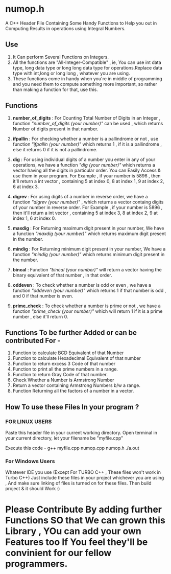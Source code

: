 # numop.h
A C++ Header File Containing Some Handy Functions to Help you out in Computing Results in operations using Integral Numbers.

## Use
1. It Can perform Several Functions on Integers.
2. All the functions are "All-Integer-Compatible" , ie, You can use int data type, long data type or long long data type for operations.Replace data type with int,long or long long , whatever you are using.
3. These functions come in handy when you're in middle of programming and you need them to compute something more important, so rather than making a function for that, use this. 

## Functions 
1. **number_of_digits** : For Counting Total Number of Digits in an Integer , function *"number_of_digits<data type> (*your number*)"* can be used , which returns Number of digits present in that number.

2. **ifpallin** : For checking whether a number is a pallindrome or not , use function *"ifpallin<data type> (*your number*)"* which returns 1 , if it is a pallindrome , else it returns 0 if it is not a pallindrome.

3. **dig** : For using individual digits of a number you enter in any of your operations, we have a function *"dig<data type> (*your number*)"* which returns a vector having all the digits in particular order. You can Easily Access & use them in your program.
       For Example , if your number is 5896 , then it'll return a int vector , containing 5 at index 0, 8 at index 1, 9 at            index 2, 6 at index 3.

4. **digrev** : For using digits of a number in reverse order, we have a function *"digrev<data type> (*your number*)"* , which returns a vector containg digits of your number in reverse order.
       For Example , if your number is 5896 , then it'll return a int vector , containing 5 at index 3, 8 at index 2, 9 at            index 1, 6 at index 0.

5. **maxdig** : For Returning maximum digit present in your number, We have a function *"maxdig<data type> (*your number*)"* which returns maximum digit present in the number.

6. **mindig** : For Returning minimum digit present in your number, We have a function *"mindig<data type> (*your number*)"* which returns minimum digit present in the number.

7. **bincal** : Function *"bincal<data type> (*your number*)"* will return a vector having the binary equivalent of that number , in that order. 
    

8. **oddeven** : To check whether a number is odd or even , we have a function *"oddeven<data type> (*your number*)"* which returns 1 if that number is odd , and 0 if that number is even.

9. **prime_check** : To check whether a number is prime or not , we have a function *"prime_check<data type> (*your number*)"* which will return 1 if it is a prime number , else it'll return 0. 


## Functions To be further Added or can be contributed For -  

1. Function to calculate BCD Equivalent of that Number
2. Function to calculate Hexadecimal Equivalent of that number
3. Function to return excess 3 Code of that number
4. Function to print all the prime numbers in a range.
5. Function to return Gray Code of that number.
6. Check Whether a Number is Armstrong Number
7. Return a vector containing Armstrong Numbers b/w a range.
8. Function Returning all the factors of a number in a vector.


## How To use these Files In your program ?

### FOR LINUX USERS

Paste this header file in your current working directory.
Open terminal in your current directory, let your filename be "myfile.cpp"

Execute this code - 
g++ myfile.cpp numop.cpp numop.h
./a.out


### For Windows Users

Whatever IDE you use (Except For TURBO C++ , These files won't work in Turbo C++)
Just include these files in your project whichever you are using ,
And make sure linking of files is turned on for these files. 
Then build project & it should Work :)




# Please Contribute By adding further Functions SO that We can grown this Library , YOu can add your own Features too If You feel they'll be convinient for our fellow programmers.
